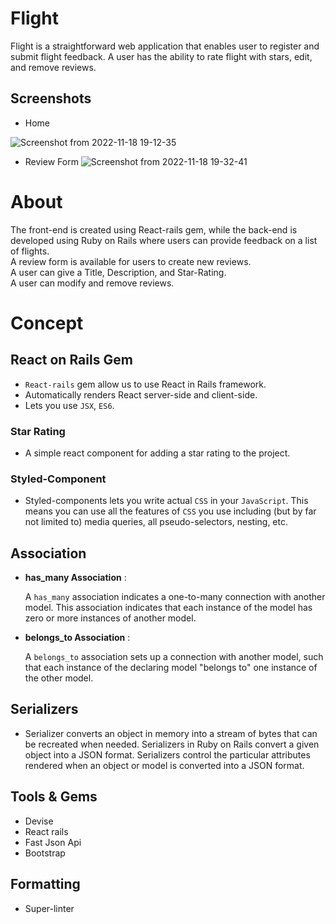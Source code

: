# Flight 

Flight is a straightforward web application that enables user to register and submit flight feedback. A user has the ability to rate flight with stars, edit, and remove reviews.

## Screenshots
- Home

![Screenshot from 2022-11-18 19-12-35](https://user-images.githubusercontent.com/15182066/202721753-c57e4b54-4ea4-467d-983b-355442e9f7a9.png)

- Review Form 
![Screenshot from 2022-11-18 19-32-41](https://user-images.githubusercontent.com/15182066/202722556-f06a44ec-126c-4924-a849-28cf4a7ea396.png)


# About 

The front-end is created using React-rails gem, while the back-end is developed using Ruby on Rails where users can provide feedback on a list of flights.<br/>
A review form is available for users to create new reviews.<br/>
A user can give a Title, Description, and Star-Rating.<br/>
A user can modify and remove reviews.


# Concept

## React on Rails Gem

- `React-rails` gem allow us to use React in Rails framework.
- Automatically renders React server-side and client-side.
- Lets you use `JSX`, `ES6`.


### Star Rating 

- A simple react component for adding a star rating to the project.


### Styled-Component
- Styled-components lets you write actual `CSS` in your `JavaScript`. This means you can use all the features of `CSS` you use including (but by far not limited to) media queries, all pseudo-selectors, nesting, etc.


## Association

- **has_many Association** :

  A `has_many` association indicates a one-to-many connection with another model. This association indicates that   each instance of the model has zero or more instances of another model.
  
- **belongs_to Association** :

  A `belongs_to` association sets up a connection with another model, such that each instance of the declaring model "belongs to" one instance of the other model.

## Serializers
- Serializer converts an object in memory into a stream of bytes that can be recreated when needed. Serializers in Ruby on Rails convert a given object into a JSON format. Serializers control the particular attributes rendered when an object or model is converted into a JSON format.


## Tools & Gems

  - Devise
  - React rails 
  - Fast Json Api
  - Bootstrap


## Formatting

- Super-linter

